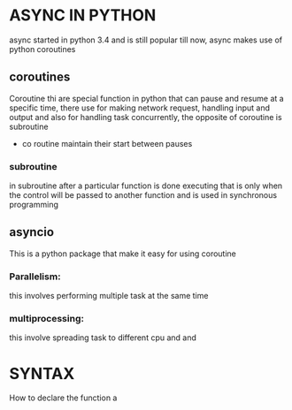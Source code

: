 # ASYNC IN PYTHON

async started in python 3.4 and is still popular till now, async makes use of python coroutines

## coroutines
Coroutine thi are special function in python that can pause and resume at a specific time, there use for making network request, handling input and output and also for handling task concurrently,
the opposite of coroutine is subroutine
- co routine maintain their start between pauses


### subroutine
in subroutine after a particular function is done executing that is only when the control will be passed to another function and is used in synchronous programming

## asyncio
This is a python package that make it easy for using coroutine

 ### Parallelism:
 this involves performing multiple task at the same time

 ### multiprocessing:
 this involve spreading task to different cpu and and 

 # SYNTAX
How to declare the function
a